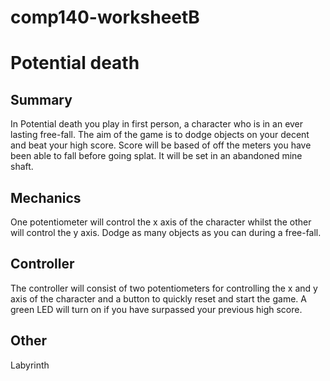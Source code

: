 # comp140-worksheetB

# Potential death

## Summary
In Potential death you play in first person, a character who is in an ever lasting free-fall. The aim of the game is to dodge objects on your decent and beat your high score. Score will be based of off the meters you have been able to fall before going splat.
It will be set in an abandoned mine shaft.

## Mechanics
One potentiometer will control the x axis of the character whilst the other will control the y axis. Dodge as many objects as you can during a free-fall.

## Controller
The controller will consist of two potentiometers for controlling the x and y axis of the character and a button to quickly reset and start the game. A green LED will turn on if you have surpassed your previous high score.






## Other
Labyrinth
